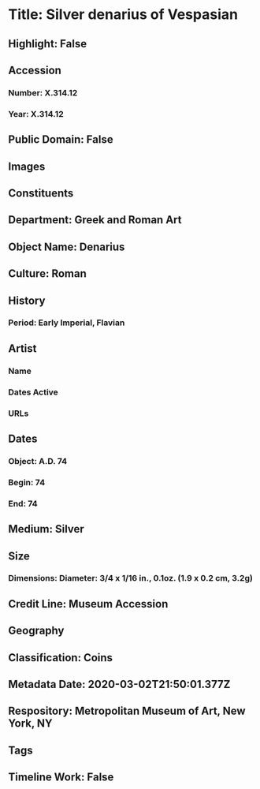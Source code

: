 # Title: Silver denarius of Vespasian
## Highlight: False
## Accession
### Number: X.314.12
### Year: X.314.12
## Public Domain: False
## Images
## Constituents
## Department: Greek and Roman Art
## Object Name: Denarius
## Culture: Roman
## History
### Period: Early Imperial, Flavian
## Artist
### Name
### Dates Active
### URLs
## Dates
### Object: A.D. 74
### Begin: 74
### End: 74
## Medium: Silver
## Size
### Dimensions: Diameter: 3/4 x 1/16 in., 0.1oz. (1.9 x 0.2 cm, 3.2g)
## Credit Line: Museum Accession
## Geography
## Classification: Coins
## Metadata Date: 2020-03-02T21:50:01.377Z
## Respository: Metropolitan Museum of Art, New York, NY
## Tags
## Timeline Work: False